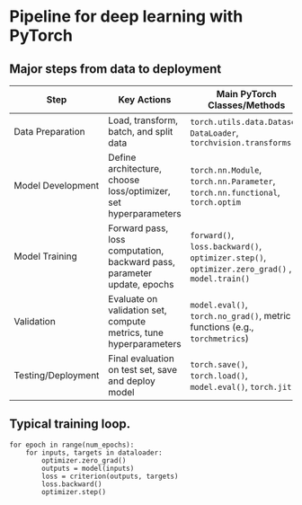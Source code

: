 # Pipeline for deep learning with PyTorch

## Major steps from data to deployment

| Step                | Key Actions                                                                | Main PyTorch Classes/Methods                  |
|---------------------|----------------------------------------------------------------------------|-----------------------------------------------|
| Data Preparation    | Load, transform, batch, and split data                                     | `torch.utils.data.Dataset`, `DataLoader`, `torchvision.transforms`  |
| Model Development   | Define architecture, choose loss/optimizer, set hyperparameters            | `torch.nn.Module`, `torch.nn.Parameter`, `torch.nn.functional`, `torch.optim` |
| Model Training      | Forward pass, loss computation, backward pass, parameter update, epochs    | `forward()`, `loss.backward()`, `optimizer.step()`, `optimizer.zero_grad()` , `model.train()` |
| Validation          | Evaluate on validation set, compute metrics, tune hyperparameters          | `model.eval()`, `torch.no_grad()`, metric functions (e.g., `torchmetrics`) |
| Testing/Deployment  | Final evaluation on test set, save and deploy model                        | `torch.save()`, `torch.load()`, `model.eval()`, `torch.jit` |

## Typical training loop.

```
for epoch in range(num_epochs):
    for inputs, targets in dataloader:
        optimizer.zero_grad()
        outputs = model(inputs)
        loss = criterion(outputs, targets)
        loss.backward()
        optimizer.step()
```
